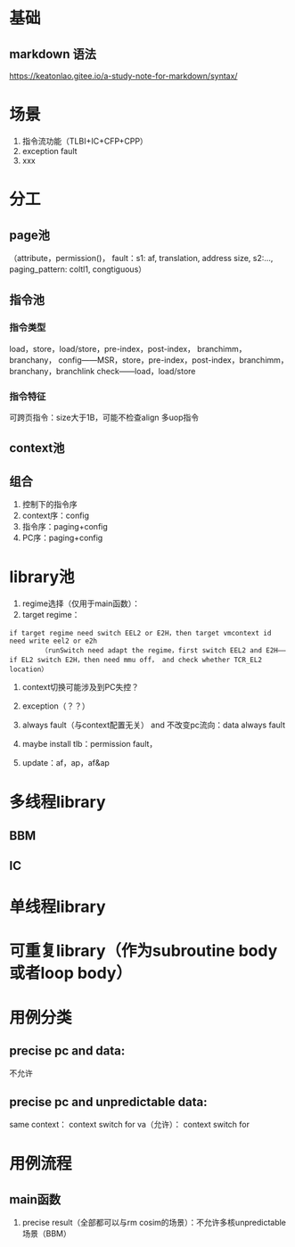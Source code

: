 # 基础
## markdown 语法
<https://keatonlao.gitee.io/a-study-note-for-markdown/syntax/>

# 场景
1. 指令流功能（TLBI+IC+CFP+CPP）
1. exception fault
1. xxx

# 分工
## page池  
（attribute，permission()，
fault：s1: af, translation, address size, s2:..., 
paging_pattern: coltl1, congtiguous）

## 指令池
### 指令类型
load，store，load/store，pre-index，post-index，
branchimm，branchany，
config——MSR，store，pre-index，post-index，branchimm，branchany，branchlink
check——load，load/store
### 指令特征
可跨页指令：size大于1B，可能不检查align
多uop指令

## context池


## 组合
1. 控制下的指令序
1. context序：config
1. 指令序：paging+config
1. PC序：paging+config



# library池
1. regime选择（仅用于main函数）：
1. target regime：
```
if target regime need switch EEL2 or E2H，then target vmcontext id need write eel2 or e2h
		（runSwitch need adapt the regime，first switch EEL2 and E2H——if EL2 switch E2H，then need mmu off， and check whether TCR_EL2 location）
```
1. context切换可能涉及到PC失控？

1. exception（？？）
1. always fault（与context配置无关） and 不改变pc流向：data always fault
1. maybe install tlb：permission fault，
1. update：af，ap，af&ap

# 多线程library
## BBM
## IC

# 单线程library

# 可重复library（作为subroutine body或者loop body）


# 用例分类
## precise pc and data:
不允许
## precise pc and unpredictable data:

same context：
context switch for va（允许）：
context switch for 


# 用例流程
## main函数
1. precise result（全部都可以与rm cosim的场景）：不允许多核unpredictable 场景（BBM）